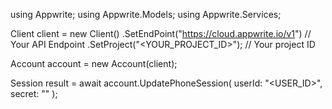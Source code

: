 using Appwrite;
using Appwrite.Models;
using Appwrite.Services;

Client client = new Client()
    .SetEndPoint("https://cloud.appwrite.io/v1") // Your API Endpoint
    .SetProject("<YOUR_PROJECT_ID>"); // Your project ID

Account account = new Account(client);

Session result = await account.UpdatePhoneSession(
    userId: "<USER_ID>",
    secret: "<SECRET>"
);